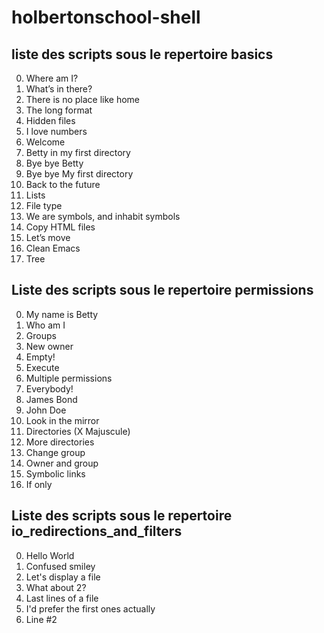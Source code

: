 # holbertonschool-shell

## liste des scripts sous le repertoire basics

0. Where am I? 
1. What’s in there? 
2. There is no place like home
3. The long format 
4. Hidden files 
5. I love numbers 
6. Welcome
7. Betty in my first directory 
8. Bye bye Betty 
9. Bye bye My first directory 
10. Back to the future 
11. Lists 
12. File type
13. We are symbols, and inhabit symbols 
14. Copy HTML files 
15. Let’s move 
16. Clean Emacs
17. Tree 

## Liste des scripts sous le repertoire permissions

0. My name is Betty 
1. Who am I 
2. Groups 
3. New owner 
4. Empty! 
5. Execute
6. Multiple permissions 
7. Everybody! 
8. James Bond 
9. John Doe 
10. Look in the mirror 
11. Directories (X Majuscule)
12. More directories
13. Change group 
14. Owner and group 
15. Symbolic links 
16. If only 

## Liste des scripts sous le repertoire io_redirections_and_filters

0. Hello World
1. Confused smiley 
2. Let's display a file 
3. What about 2? 
4. Last lines of a file 
5. I'd prefer the first ones actually 
6. Line #2 


